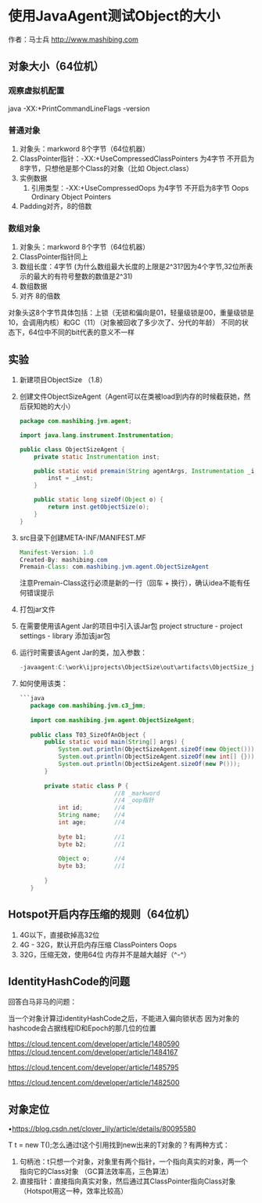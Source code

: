 # 使用JavaAgent测试Object的大小

作者：马士兵 http://www.mashibing.com

## 对象大小（64位机）

### 观察虚拟机配置

java -XX:+PrintCommandLineFlags -version

### 普通对象

1. 对象头：markword  8个字节（64位机器） 
2. ClassPointer指针：-XX:+UseCompressedClassPointers 为4字节 不开启为8字节，只想他是那个Class的对象（比如 Object.class）
3. 实例数据
   1. 引用类型：-XX:+UseCompressedOops 为4字节 不开启为8字节 
      Oops Ordinary Object Pointers
4. Padding对齐，8的倍数

### 数组对象

1. 对象头：markword 8个字节（64位机器） 
2. ClassPointer指针同上
3. 数组长度：4字节 (为什么数组最大长度的上限是2^31?因为4个字节,32位所表示的最大的有符号整数的数值是2^31)
4. 数组数据
5. 对齐 8的倍数

对象头这8个字节具体包括：上锁（无锁和偏向是01，轻量级锁是00，重量级锁是10，会调用内核）和GC（11）（对象被回收了多少次了、分代的年龄）
不同的状态下，64位中不同的bit代表的意义不一样

## 实验

1. 新建项目ObjectSize （1.8）

2. 创建文件ObjectSizeAgent（Agent可以在类被load到内存的时候截获她，然后获知她的大小）

   ```java
   package com.mashibing.jvm.agent;
   
   import java.lang.instrument.Instrumentation;
   
   public class ObjectSizeAgent {
       private static Instrumentation inst;
   
       public static void premain(String agentArgs, Instrumentation _inst) {
           inst = _inst;
       }
   
       public static long sizeOf(Object o) {
           return inst.getObjectSize(o);
       }
   }
   ```

3. src目录下创建META-INF/MANIFEST.MF

   ```java
   Manifest-Version: 1.0
   Created-By: mashibing.com
   Premain-Class: com.mashibing.jvm.agent.ObjectSizeAgent
   ```

   注意Premain-Class这行必须是新的一行（回车 + 换行），确认idea不能有任何错误提示

4. 打包jar文件

5. 在需要使用该Agent Jar的项目中引入该Jar包
   project structure - project settings - library 添加该jar包

6. 运行时需要该Agent Jar的类，加入参数：

   ```java
   -javaagent:C:\work\ijprojects\ObjectSize\out\artifacts\ObjectSize_jar\ObjectSize.jar
   ```

7. 如何使用该类：

   ```java
   ​```java
      package com.mashibing.jvm.c3_jmm;
      
      import com.mashibing.jvm.agent.ObjectSizeAgent;
      
      public class T03_SizeOfAnObject {
          public static void main(String[] args) {
              System.out.println(ObjectSizeAgent.sizeOf(new Object()));
              System.out.println(ObjectSizeAgent.sizeOf(new int[] {}));
              System.out.println(ObjectSizeAgent.sizeOf(new P()));
          }
      
          private static class P {
                              //8 _markword
                              //4 _oop指针
              int id;         //4
              String name;    //4
              int age;        //4
      
              byte b1;        //1
              byte b2;        //1
      
              Object o;       //4
              byte b3;        //1
      
          }
      }
   ```

## Hotspot开启内存压缩的规则（64位机）

1. 4G以下，直接砍掉高32位
2. 4G - 32G，默认开启内存压缩 ClassPointers Oops
3. 32G，压缩无效，使用64位
   内存并不是越大越好（^-^）

## IdentityHashCode的问题

回答白马非马的问题：

当一个对象计算过identityHashCode之后，不能进入偏向锁状态
因为对象的hashcode会占据线程ID和Epoch的那几位的位置

https://cloud.tencent.com/developer/article/1480590
 https://cloud.tencent.com/developer/article/1484167

https://cloud.tencent.com/developer/article/1485795

https://cloud.tencent.com/developer/article/1482500

## 对象定位

•https://blog.csdn.net/clover_lily/article/details/80095580

T t = new T();怎么通过t这个引用找到new出来的T对象的？有两种方式：

1. 句柄池：t只想一个对象，对象里有两个指针，一个指向真实的对象，两一个指向它的Class对象 （GC算法效率高，三色算法）
2. 直接指针：直接指向真实对象，然后通过其ClassPointer指向Class对象 （Hotspot用这一种，效率比较高）